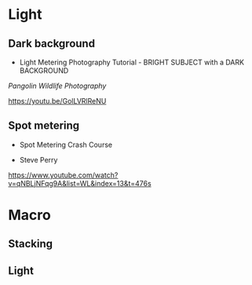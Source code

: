 # Light

## Dark background

- Light Metering Photography Tutorial - BRIGHT SUBJECT with a DARK BACKGROUND

*Pangolin Wildlife Photography*

https://youtu.be/GolLVRlReNU

## Spot metering

- Spot Metering Crash Course

* Steve Perry

https://www.youtube.com/watch?v=qNBLjNFqg9A&list=WL&index=13&t=476s

# Macro

## Stacking

## Light
